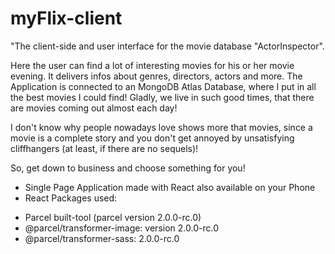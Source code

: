 # myFlix-client
 "The client-side and user interface for the movie database "ActorInspector".

 Here the user can find a lot of interesting movies for his or her movie evening. It delivers infos about genres, directors, actors and more. The Application is connected to an MongoDB Atlas Database, where I put in all the best movies I could find! Gladly, we live in such good times, that there are movies coming out almost each day! 
 
 I don't know why people nowadays love shows more that movies, since a movie is a complete story and you don't get annoyed by unsatisfying cliffhangers (at least, if there are no sequels)! 

 So, get down to business and choose something for you!

 - Single Page Application made with React also available on your Phone
 - React Packages used: 
 * Parcel built-tool (parcel version 2.0.0-rc.0)
 * @parcel/transformer-image: version 2.0.0-rc.0
 * @parcel/transformer-sass: 2.0.0-rc.0